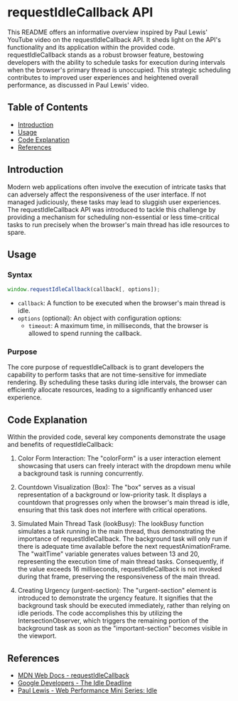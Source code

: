 # requestIdleCallback API

This README offers an informative overview inspired by Paul Lewis' YouTube video on the requestIdleCallback API. It sheds light on the API's functionality and its application within the provided code. requestIdleCallback stands as a robust browser feature, bestowing developers with the ability to schedule tasks for execution during intervals when the browser's primary thread is unoccupied. This strategic scheduling contributes to improved user experiences and heightened overall performance, as discussed in Paul Lewis' video.

## Table of Contents

- [Introduction](#introduction)
- [Usage](#usage)
- [Code Explanation](#code-explanation)
- [References](#references)

## Introduction

Modern web applications often involve the execution of intricate tasks that can adversely affect the responsiveness of the user interface. If not managed judiciously, these tasks may lead to sluggish user experiences. The requestIdleCallback API was introduced to tackle this challenge by providing a mechanism for scheduling non-essential or less time-critical tasks to run precisely when the browser's main thread has idle resources to spare.

## Usage

### Syntax

```javascript
window.requestIdleCallback(callback[, options]);
```

- `callback`: A function to be executed when the browser's main thread is idle.
- `options` (optional): An object with configuration options:
  - `timeout`: A maximum time, in milliseconds, that the browser is allowed to spend running the callback.

### Purpose

The core purpose of requestIdleCallback is to grant developers the capability to perform tasks that are not time-sensitive for immediate rendering. By scheduling these tasks during idle intervals, the browser can efficiently allocate resources, leading to a significantly enhanced user experience.

## Code Explanation

Within the provided code, several key components demonstrate the usage and benefits of requestIdleCallback:

1. Color Form Interaction: The "colorForm" is a user interaction element showcasing that users can freely interact with the dropdown menu while a background task is running concurrently.

2. Countdown Visualization (Box): The "box" serves as a visual representation of a background or low-priority task. It displays a countdown that progresses only when the browser's main thread is idle, ensuring that this task does not interfere with critical operations.

3. Simulated Main Thread Task (lookBusy): The lookBusy function simulates a task running in the main thread, thus demonstrating the importance of requestIdleCallback. The background task will only run if there is adequate time available before the next requestAnimationFrame. The "waitTime" variable generates values between 13 and 20, representing the execution time of main thread tasks. Consequently, if the value exceeds 16 milliseconds, requestIdleCallback is not invoked during that frame, preserving the responsiveness of the main thread.

4. Creating Urgency (urgent-section): The "urgent-section" element is introduced to demonstrate the urgency feature. It signifies that the background task should be executed immediately, rather than relying on idle periods. The code accomplishes this by utilizing the IntersectionObserver, which triggers the remaining portion of the background task as soon as the "important-section" becomes visible in the viewport.


## References

- [MDN Web Docs - requestIdleCallback](https://developer.mozilla.org/en-US/docs/Web/API/Window/requestIdleCallback)
- [Google Developers - The Idle Deadline](https://developers.google.com/web/updates/2015/08/using-requestidlecallback)
- [Paul Lewis - Web Performance Mini Series: Idle](https://www.youtube.com/watch?v=9vGr3JvbahY)
